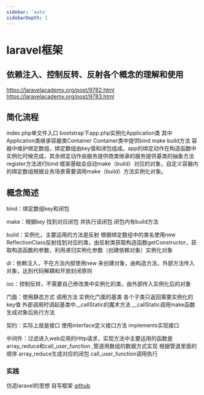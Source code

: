 ```yaml
---
sidebar: 'auto'
sidebarDepth: 1
---
```

# laravel框架
## 依赖注入、控制反转、反射各个概念的理解和使用
<https://laravelacademy.org/post/9782.html>
<https://laravelacademy.org/post/9783.html>
## 简化流程
index.php单文件入口 bootstrap下app.php实例化Application类 其中Application类继承容器类Container Container类中提供bind make build方法 容器中维护绑定数组，绑定数组由key值和闭包组成。app的绑定动作在构造函数中实例化时候完成，其余绑定动作由服务提供商类继承的服务提供基类的抽象方法register方法进行bind  框架基础会自动make（build）对应的对象，自定义容器内的绑定数组根据业务场景需要调用make（build）方法实例化对象。
## 概念简述
bind：绑定数组key和闭包

make：根据key 找到对应闭包 并执行该闭包 闭包内有build方法

build：实例化，主要运用的方法是反射 根据绑定数组中的类名使用new ReflectionClass反射找到对应的类，由反射类获取构造函数getConstructor，获取构造函数的参数，利用递归实例化参数（创建依赖对象）实例化对象

di：依赖注入，不在方法内部使用new 来创建对象，由构造方法，外部方法传入对象，达到代码解耦和开放封闭原则

ioc：控制反转，不需要自己修改类中实例化的类，由外部传入实例化后的对象

门面：使用静态方式 调用方法 实例化门面的基类 各个子类只返回需要实例化的key值 外部调用时调起基类中__callStatic的魔术方法 __callStatic调用make函数 生成对象后执行方法

契约：实际上就是接口 使用interface定义接口方法 implements实现接口

中间件：过滤进入web应用的Http请求，实现方法中主要运用的函数是array_reduce和call_user_function ,管道用数组的数据方式实现 根据管道里面的顺序 array_reduce生成对应的闭包 call_user_function调用执行

### 实践
仿造laravel的思想 自写框架
[github](https://github.com/HarryYanHao/HF)


